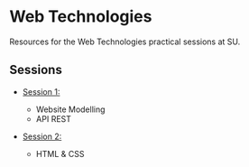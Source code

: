 # Web Technologies

Resources for the Web Technologies practical sessions at SU. 

## Sessions

- [Session 1:](./Session1/README.md)
    - Website Modelling
    - API REST

- [Session 2:](./Session2/README.md)
    - HTML & CSS
